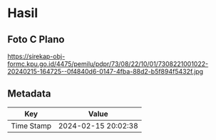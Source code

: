 # Hasil

## Foto C Plano

https://sirekap-obj-formc.kpu.go.id/4475/pemilu/pdpr/73/08/22/10/01/7308221001022-20240215-164725--0f4840d6-0147-4fba-88d2-b5f894f5432f.jpg


## Metadata

| Key        | Value               |
| ---------- | ------------------- |
| Time Stamp | 2024-02-15 20:02:38 |



